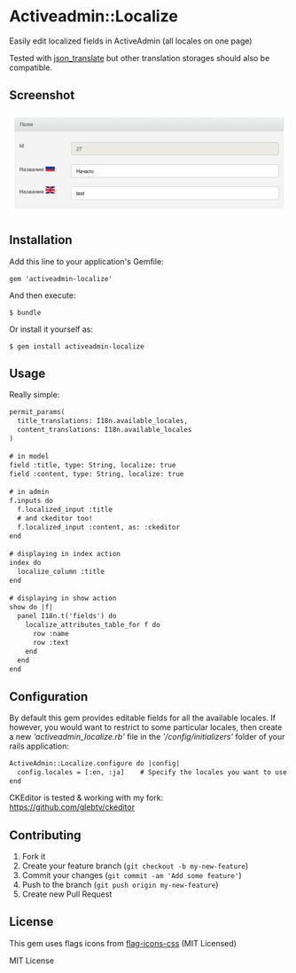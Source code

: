 # Activeadmin::Localize

Easily edit localized fields in ActiveAdmin (all locales on one page)

Tested with [json_translate](https://github.com/cfabianski/json_translate) but other translation storages should also be compatible.

## Screenshot

 ![AL](/screenshots/localize.png?raw=true)

## Installation

Add this line to your application's Gemfile:

    gem 'activeadmin-localize'

And then execute:

    $ bundle

Or install it yourself as:

    $ gem install activeadmin-localize

## Usage

Really simple:

    permit_params(
      title_translations: I18n.available_locales,
      content_translations: I18n.available_locales
    )

    # in model
    field :title, type: String, localize: true
    field :content, type: String, localize: true

    # in admin
    f.inputs do
      f.localized_input :title
      # and ckeditor too!
      f.localized_input :content, as: :ckeditor
    end

    # displaying in index action
    index do
      localize_column :title
    end

    # displaying in show action
    show do |f|
      panel I18n.t('fields') do
        localize_attributes_table_for f do
          row :name
          row :text
        end
      end
    end


## Configuration

By default this gem provides editable fields for all the available locales. If however, you would want to restrict to some particular locales, then create a new *'activeadmin_localize.rb'* file in the *'/config/initializers'* folder of your rails application:

    ActiveAdmin::Localize.configure do |config|
      config.locales = [:en, :ja]    # Specify the locales you want to use
    end

CKEditor is tested & working with my fork: https://github.com/glebtv/ckeditor

## Contributing

1. Fork it
2. Create your feature branch (`git checkout -b my-new-feature`)
3. Commit your changes (`git commit -am 'Add some feature'`)
4. Push to the branch (`git push origin my-new-feature`)
5. Create new Pull Request

## License

This gem uses flags icons from [flag-icons-css](https://github.com/lipis/flag-icon-css) (MIT Licensed)

MIT License

